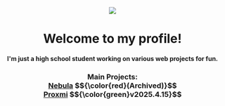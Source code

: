 <p align="center"><img src="https://github.com/nurology1/profile-readme/blob/main/profile256.png"></p>

<div align="center">
  <h1>Welcome to my profile! <br> 
  <h4>I'm just a high school student working on various web projects for fun.</h4>
  </h1>
  

  <h3>
    Main Projects: <br> 
    <a href="https://github.com/nurology1/Nebula">Nebula</a> $${\color{red}(Archived)}$$ <br> 
    <a href="https://github.com/nurology1/Proxmi">Proxmi</a> $${\color{green}v2025.4.15}$$
  </h3>
</div>
